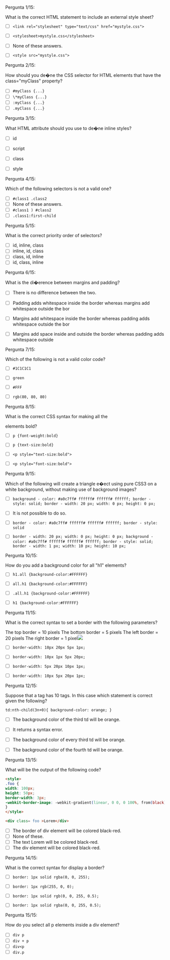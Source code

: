 
Pergunta 1/15:

What is the correct HTML statement to include an external style sheet?

- [ ] `<link rel="stylesheet" type="text/css" href="mystyle.css">`
- [ ] `<stylesheet>mystyle.css</stylesheet>`
- [ ] None of these answers.
- [ ] `<style src="mystyle.css">`


Pergunta 2/15:

How should you de�ne the CSS selector for HTML elements that have the class="myClass" property?

- [ ] `#myClass {...}`
- [ ] `\*myClass {...}`
- [ ] `:myClass {...}`
- [ ] `.myClass {...}`

Pergunta 3/15:

What HTML attribute should you use to de�ne inline styles?

- [ ] id
- [ ] script
- [ ] class
- [ ] style


Pergunta 4/15:

Which of the following selectors is not a valid one?

- [ ] `#class1 .class2`
- [ ] None of these answers.
- [ ] `#class1 ) #class2`
- [ ] `.class1:first-child`

Pergunta 5/15:

What is the correct priority order of selectors?

- [ ] id, inline, class
- [ ] inline, id, class
- [ ] class, id, inline
- [ ] id, class, inline

Pergunta 6/15:

What is the di�erence between margins and padding?

- [ ] There is no difference between the two.
- [ ] Padding adds whitespace inside the border whereas margins add whitespace outside the bor
- [ ] Margins add whitespace inside the border whereas padding adds whitespace outside the bor
- [ ] Margins add space inside and outside the border whereas padding adds whitespace outside 


Pergunta 7/15:

Which of the following is not a valid color code?

- [ ] `#1C1C1C1`
- [ ] `green`
- [ ] `#FFF`
- [ ] `rgb(80, 80, 80)`


Pergunta 8/15:

What is the correct CSS syntax for making all the <p> elements bold?

- [ ] `p {font-weight:bold}`
- [ ] `p {text-size:bold}`
- [ ] `<p style="text-size:bold">`
- [ ] `<p style="font-size:bold">`


Pergunta 9/15:

Which of the following will create a triangle e�ect using pure CSS3 on a white background, without making use of background images?

- [ ] `background - color: #a0c7ff# ffffff# ffffff# ffffff; border - style: solid;
      border - width: 20 px;
      width: 0 px;
      height: 0 px;`

- [ ] It is not possible to do so.
- [ ] `border - color: #a0c7ff# ffffff# ffffff# ffffff;
      border - style: solid`

- [ ] `border - width: 20 px;
      width: 0 px;
      height: 0 px;
      background - color: #a0c7ff# ffffff# ffffff# ffffff; border - style: solid;
      border - width: 1 px;
      width: 10 px;
      height: 10 px;`

Pergunta 10/15:

How do you add a background color for all "h1" elements?

- [ ] `h1.all {background-color:#FFFFFF}`
- [ ] `all.h1 {background-color:#FFFFFF}`
- [ ] `.all.h1 {background-color:#FFFFFF}`
- [ ] `h1 {background-color:#FFFFFF}`


Pergunta 11/15:

What is the correct syntax to set a border with the following parameters?

The top border = 10 pixels The bottom border = 5 pixels The left border = 20 pixels The right border = 1 pixel![](Aspose.Words.e7b987bd-9946-4c7e-96c9-d0d3c8a3d4ad.005.png)

- [ ] `border-width: 10px 20px 5px 1px;`
- [ ] `border-width: 10px 1px 5px 20px;`
- [ ] `border-width: 5px 20px 10px 1px;`
- [ ] `border-width: 10px 5px 20px 1px;`


Pergunta 12/15:

Suppose that a <tr> tag has 10 <td> tags. In this case which statement is correct given the following?

`td:nth-child(3n+0){ background-color: orange; }`

- [ ] The background color of the third td will be orange.
- [ ] It returns a syntax error.
- [ ] The background color of every third td will be orange.
- [ ] The background color of the fourth td will be orange.


Pergunta 13/15:

What will be the output of the following code?
```html
<style>
.foo {
width: 100px;
height: 50px;
border-width: 3px;
-webkit-border-image: -webkit-gradient(linear, 0 0, 0 100%, from(black), to(red)         -webkit-border-image: -webkit-linear-gradient(black, red) 1 100%;         -o-border-image: -o-linear-gradient(black, red)) 1 100%;         -moz-border-image: -moz-linear-gradient(black, red) 1 100%;
}
</style>

<div class= foo >Lorem</div>
```
- [ ] The border of div element will be colored black-red.
- [ ] None of these.
- [ ] The text  Lorem  will be colored black-red.
- [ ] The div element will be colored black-red.

Pergunta 14/15:

What is the correct syntax for display a border?

- [ ] `border: 1px solid rgba(0, 0, 255);`
- [ ] `border: 1px rgb(255, 0, 0);`
- [ ] `border: 1px solid rgb(0, 0, 255, 0.5);`
- [ ] `border: 1px solid rgba(0, 0, 255, 0.5);`


Pergunta 15/15:

How do you select all p elements inside a div element?

- [ ] `div p`
- [ ] `div + p`
- [ ] `div<p`
- [ ] `div.p`
